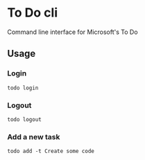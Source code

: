 # To Do cli
Command line interface for Microsoft's To Do


## Usage

### Login

```
todo login
```

### Logout

```
todo logout
```

### Add a new task

```
todo add -t Create some code
```

